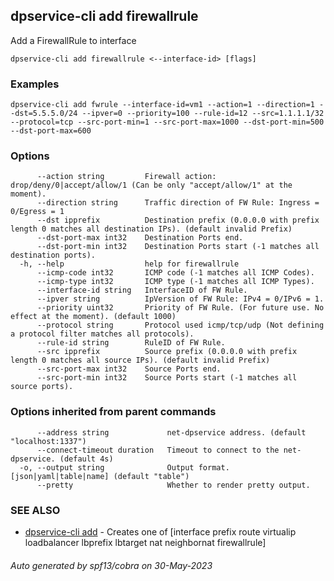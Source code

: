 ## dpservice-cli add firewallrule

Add a FirewallRule to interface

```
dpservice-cli add firewallrule <--interface-id> [flags]
```

### Examples

```
dpservice-cli add fwrule --interface-id=vm1 --action=1 --direction=1 --dst=5.5.5.0/24 --ipver=0 --priority=100 --rule-id=12 --src=1.1.1.1/32 --protocol=tcp --src-port-min=1 --src-port-max=1000 --dst-port-min=500 --dst-port-max=600
```

### Options

```
      --action string         Firewall action: drop/deny/0|accept/allow/1 (Can be only "accept/allow/1" at the moment).
      --direction string      Traffic direction of FW Rule: Ingress = 0/Egress = 1
      --dst ipprefix          Destination prefix (0.0.0.0 with prefix length 0 matches all destination IPs). (default invalid Prefix)
      --dst-port-max int32    Destination Ports end.
      --dst-port-min int32    Destination Ports start (-1 matches all destination ports).
  -h, --help                  help for firewallrule
      --icmp-code int32       ICMP code (-1 matches all ICMP Codes).
      --icmp-type int32       ICMP type (-1 matches all ICMP Types).
      --interface-id string   InterfaceID of FW Rule.
      --ipver string          IpVersion of FW Rule: IPv4 = 0/IPv6 = 1.
      --priority uint32       Priority of FW Rule. (For future use. No effect at the moment). (default 1000)
      --protocol string       Protocol used icmp/tcp/udp (Not defining a protocol filter matches all protocols).
      --rule-id string        RuleID of FW Rule.
      --src ipprefix          Source prefix (0.0.0.0 with prefix length 0 matches all source IPs). (default invalid Prefix)
      --src-port-max int32    Source Ports end.
      --src-port-min int32    Source Ports start (-1 matches all source ports).
```

### Options inherited from parent commands

```
      --address string             net-dpservice address. (default "localhost:1337")
      --connect-timeout duration   Timeout to connect to the net-dpservice. (default 4s)
  -o, --output string              Output format. [json|yaml|table|name] (default "table")
      --pretty                     Whether to render pretty output.
```

### SEE ALSO

* [dpservice-cli add](dpservice-cli_add.md)	 - Creates one of [interface prefix route virtualip loadbalancer lbprefix lbtarget nat neighbornat firewallrule]

###### Auto generated by spf13/cobra on 30-May-2023
